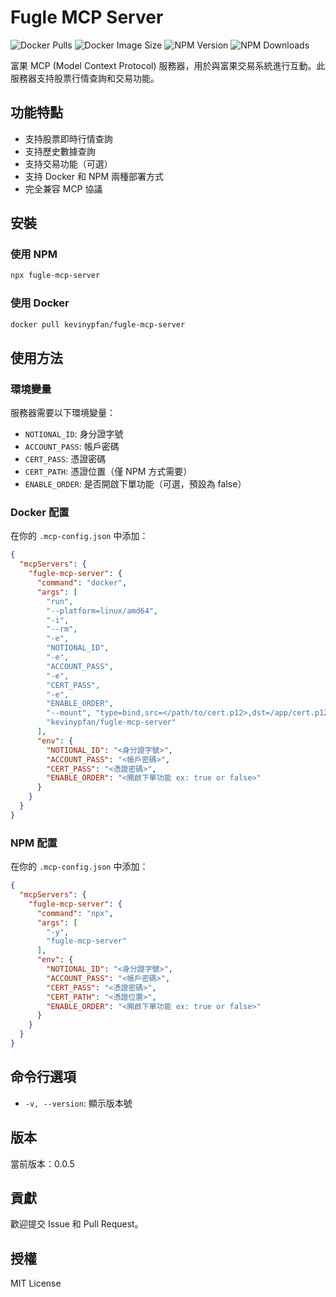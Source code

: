 # Fugle MCP Server

![Docker Pulls](https://img.shields.io/docker/pulls/kevinypfan/fugle-mcp-server)
![Docker Image Size](https://img.shields.io/docker/image-size/kevinypfan/fugle-mcp-server)
![NPM Version](https://img.shields.io/npm/v/fugle-mcp-server)
![NPM Downloads](https://img.shields.io/npm/dm/fugle-mcp-server)
<!-- ![License](https://img.shields.io/npm/l/fugle-mcp-server) -->

富果 MCP (Model Context Protocol) 服務器，用於與富果交易系統進行互動。此服務器支持股票行情查詢和交易功能。

## 功能特點

- 支持股票即時行情查詢
- 支持歷史數據查詢
- 支持交易功能（可選）
- 支持 Docker 和 NPM 兩種部署方式
- 完全兼容 MCP 協議

## 安裝

### 使用 NPM

```bash
npx fugle-mcp-server
```

### 使用 Docker

```bash
docker pull kevinypfan/fugle-mcp-server
```

## 使用方法

### 環境變量

服務器需要以下環境變量：

- `NOTIONAL_ID`: 身分證字號
- `ACCOUNT_PASS`: 帳戶密碼
- `CERT_PASS`: 憑證密碼
- `CERT_PATH`: 憑證位置（僅 NPM 方式需要）
- `ENABLE_ORDER`: 是否開啟下單功能（可選，預設為 false）

### Docker 配置

在你的 `.mcp-config.json` 中添加：

```json
{
  "mcpServers": {
    "fugle-mcp-server": {
      "command": "docker",
      "args": [
        "run",
        "--platform=linux/amd64",
        "-i",
        "--rm",
        "-e",
        "NOTIONAL_ID",
        "-e",
        "ACCOUNT_PASS",
        "-e",
        "CERT_PASS",
        "-e",
        "ENABLE_ORDER",
        "--mount", "type=bind,src=</path/to/cert.p12>,dst=/app/cert.p12",
        "kevinypfan/fugle-mcp-server"
      ],
      "env": {
        "NOTIONAL_ID": "<身分證字號>",
        "ACCOUNT_PASS": "<帳戶密碼>",
        "CERT_PASS": "<憑證密碼>",
        "ENABLE_ORDER": "<開啟下單功能 ex: true or false>"
      }
    }
  }
}
```

### NPM 配置

在你的 `.mcp-config.json` 中添加：

```json
{
  "mcpServers": {
    "fugle-mcp-server": {
      "command": "npx",
      "args": [
        "-y",
        "fugle-mcp-server"
      ],
      "env": {
        "NOTIONAL_ID": "<身分證字號>",
        "ACCOUNT_PASS": "<帳戶密碼>",
        "CERT_PASS": "<憑證密碼>",
        "CERT_PATH": "<憑證位置>",
        "ENABLE_ORDER": "<開啟下單功能 ex: true or false>"
      }
    }
  }
}
```

## 命令行選項

- `-v, --version`: 顯示版本號

## 版本

當前版本：0.0.5

## 貢獻

歡迎提交 Issue 和 Pull Request。

## 授權

MIT License